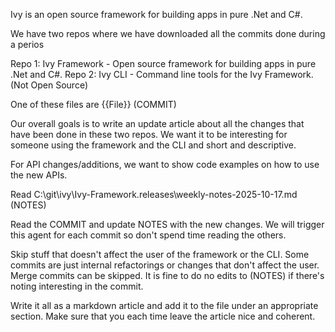 Ivy is an open source framework for building apps in pure .Net and C#.

We have two repos where we have downloaded all the commits done during a perios

Repo 1: Ivy Framework - Open source framework for building apps in pure .Net and C#.
Repo 2: Ivy CLI - Command line tools for the Ivy Framework. (Not Open Source)

One of these files are {{File}} (COMMIT)

Our overall goals is to write an update article about all the changes that have been done in these two repos. We want
it to be interesting for someone using the framework and the CLI and short and descriptive.

For API changes/additions, we want to show code examples on how to use the new APIs.

Read C:\git\ivy\Ivy-Framework\.releases\weekly-notes-2025-10-17.md (NOTES)

Read the COMMIT and update NOTES with the new changes. We will trigger this agent for each commit so don't spend time reading the others.

Skip stuff that doesn't affect the user of the framework or the CLI. Some commits are just internal refactorings or
changes that don't affect the user. Merge commits can be skipped. It is fine to do no edits to (NOTES) if there's noting interesting in the commit.

Write it all as a markdown article and add it to the file under an appropriate section. Make sure that you each time leave the article nice and coherent.
